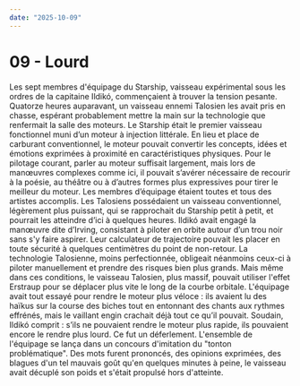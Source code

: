 ```yaml
---
date: "2025-10-09"
---
```

# 09 - Lourd

Les sept membres d'équipage du Starship, vaisseau expérimental sous les ordres de la
capitaine Ildikó, commençaient à trouver la tension pesante. Quatorze heures auparavant,
un vaisseau ennemi Talosien les avait pris en chasse, espérant probablement mettre la
main sur la technologie que renfermait la salle des moteurs. Le Starship était le
premier vaisseau fonctionnel muni d’un moteur à injection littérale. En lieu et place de
carburant conventionnel, le moteur pouvait convertir les concepts, idées et émotions
exprimées à proximité en caractéristiques physiques. Pour le pilotage courant, parler au
moteur suffisait largement, mais lors de manœuvres complexes comme ici, il pouvait
s’avérer nécessaire de recourir à la poésie, au théâtre ou à d’autres formes plus
expressives pour tirer le meilleur du moteur. Les membres d’équipage étaient toutes et
tous des artistes accomplis. Les Talosiens possédaient un vaisseau conventionnel,
légèrement plus puissant, qui se rapprochait du Starship petit à petit, et pourrait les
atteindre d’ici à quelques heures. Ildikó avait engagé la manœuvre dite d’Irving,
consistant à piloter en orbite autour d’un trou noir sans s'y faire aspirer. Leur
calculateur de trajectoire pouvait les placer en toute sécurité à quelques centimètres
du point de non-retour. La technologie Talosienne, moins perfectionnée, obligeait
néanmoins ceux-ci à piloter manuellement et prendre des risques bien plus grands. Mais
même dans ces conditions, le vaisseau Talosien, plus massif, pouvait utiliser l'effet
Erstraup pour se déplacer plus vite le long de la courbe orbitale. L'équipage avait tout
essayé pour rendre le moteur plus véloce : ils avaient lu des haïkus sur la course des
biches tout en entonnant des chants aux rythmes effrénés, mais le vaillant engin
crachait déjà tout ce qu’il pouvait. Soudain, Ildikó comprit : s’ils ne pouvaient rendre
le moteur plus rapide, ils pouvaient encore le rendre plus lourd. Ce fut un déferlement.
L'ensemble de l'équipage se lança dans un concours d'imitation du "tonton
problématique". Des mots furent prononcés, des opinions exprimées, des blagues d'un tel
mauvais goût qu'en quelques minutes à peine, le vaisseau avait décuplé son poids et
s'était propulsé hors d'atteinte.
